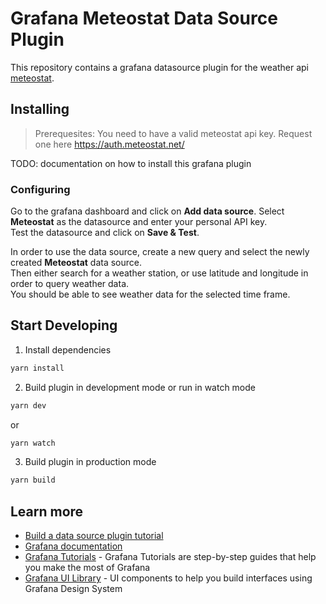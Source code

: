 # Grafana Meteostat Data Source Plugin
This repository contains a grafana datasource plugin for the weather api [meteostat](http://meteostat.net/).

## Installing
> Prerequesites: You need to have a valid meteostat api key. Request one here https://auth.meteostat.net/ 

TODO: documentation on how to install this grafana plugin

### Configuring
Go to the grafana dashboard and click on **Add data source**. Select **Meteostat** as the datasource and enter your personal API key.  
Test the datasource and click on **Save & Test**.

In order to use the data source, create a new query and select the newly created **Meteostat** data source.  
Then either search for a weather station, or use latitude and longitude in order to query weather data.  
You should be able to see weather data for the selected time frame. 


## Start Developing
1. Install dependencies
```BASH
yarn install
```
2. Build plugin in development mode or run in watch mode
```BASH
yarn dev
```
or
```BASH
yarn watch
```
3. Build plugin in production mode
```BASH
yarn build
```

## Learn more
- [Build a data source plugin tutorial](https://grafana.com/tutorials/build-a-data-source-plugin)
- [Grafana documentation](https://grafana.com/docs/)
- [Grafana Tutorials](https://grafana.com/tutorials/) - Grafana Tutorials are step-by-step guides that help you make the most of Grafana
- [Grafana UI Library](https://developers.grafana.com/ui) - UI components to help you build interfaces using Grafana Design System
